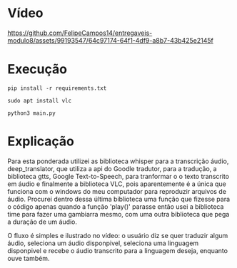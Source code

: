 # Vídeo
https://github.com/FelipeCampos14/entregaveis-modulo8/assets/99193547/64c97174-64f1-4df9-a8b7-43b425e2145f

# Execução

```
pip install -r requirements.txt
```

```
sudo apt install vlc
```

```
python3 main.py
```
# Explicação

Para esta ponderada utilizei as biblioteca whisper para a transcrição áudio, deep_translator, que utiliza a api do Goodle tradutor, para a tradução, a biblioteca gtts, Google Text-to-Speech, para tranformar o o texto transcrito em áudio e finalmente a biblioteca VLC, pois aparentemente é a única que funciona com o windows do meu computador para reproduzir arquivos de áudio. Procurei dentro dessa última biblioteca uma função que fizesse para o código apenas quando a função 'play()' parasse então usei a biblioteca time para fazer uma gambiarra mesmo, com uma outra biblioteca que pega a duração de um áudio. 

O fluxo é simples e ilustrado no vídeo: o usuário diz se quer traduzir algum áudio, seleciona um áudio disponpivel, seleciona uma linguagem disponpivel e recebe o áudio transcrito para a linguagem deseja, enquanto ouve também.